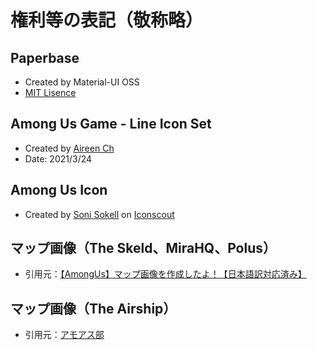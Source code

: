 # 権利等の表記（敬称略）
## Paperbase
- Created by Material-UI OSS
- [MIT Lisence](https://opensource.org/licenses/MIT)
## Among Us Game - Line Icon Set
- Created by [Aireen Ch](https://www.behance.net/gallery/116070117/Among-Us-Game-Line-Icon-Set)
- Date: 2021/3/24

## Among Us Icon
- Created by [Soni Sokell](https://iconscout.com/contributors/sonisokell) on [Iconscout](https://iconscout.com/)
            

## マップ画像（The Skeld、MiraHQ、Polus）
- 引用元：[【AmongUs】マップ画像を作成したよ！【日本語訳対応済み】](https://baskmedia.jp/amongus-japanese-map/)

## マップ画像（The Airship）
- 引用元：[アモアス部](https://twitter.com/jinguji777ch/status/1377395749567139845?s=20)